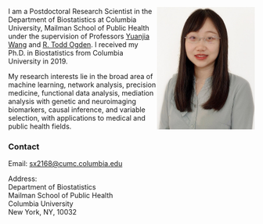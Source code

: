 <img align="right" src="assets/img/bio-photo.jpg" width="200" height="250"> I am a Postdoctoral Research Scientist in the Department of Biostatistics at Columbia University, Mailman School of Public Health under the supervision of Professors [Yuanjia Wang](https://blogs.cuit.columbia.edu/yw2016/) and [R. Todd Ogden](https://www.publichealth.columbia.edu/people/our-faculty/to166). I received my Ph.D. in Biostatistics from Columbia University in 2019.


My research interests lie in the broad area of machine learning, network analysis, precision medicine, functional data analysis, mediation analysis with genetic and neuroimaging biomarkers, causal inference, and variable selection, with applications to medical and public health fields.

### Contact
Email: sx2168@cumc.columbia.edu

Address: <br/> 
Department of Biostatistics<br/> 
Mailman School of Public Health<br/> 
Columbia University<br/> 
New York, NY, 10032
